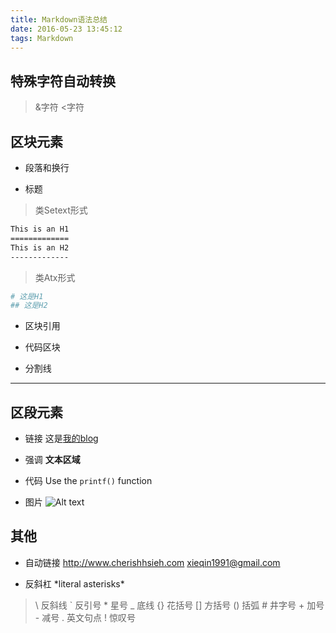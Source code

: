 ```yaml
---
title: Markdown语法总结
date: 2016-05-23 13:45:12
tags: Markdown
---
```


## 特殊字符自动转换
> &字符
> <字符

## 区块元素

- 段落和换行

- 标题

>类Setext形式
``` bash
This is an H1
=============
This is an H2
-------------
```

>类Atx形式
``` bash
# 这是H1
## 这是H2
```
- 区块引用

- 代码区块

- 分割线
-----

## 区段元素

- 链接
这是[我的blog](http://www.cherishhsieh.com)

- 强调
**文本区域**

- 代码
Use the `printf()` function

- 图片
![Alt text](https://avatars2.githubusercontent.com/u/6762420?v=3&s=460)

## 其他

- 自动链接
<http://www.cherishhsieh.com>
<xieqin1991@gmail.com>

- 反斜杠
\*literal asterisks\*
>\   反斜线
>`   反引号
>\*   星号
>_   底线
>{}  花括号
>[]  方括号
>()  括弧
>\#   井字号
>\+   加号
>\-   减号
>.   英文句点
>!   惊叹号